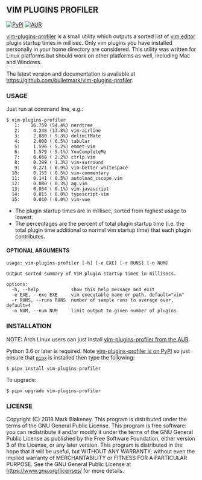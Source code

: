 ## VIM PLUGINS PROFILER
[![PyPi](https://img.shields.io/pypi/v/vim-plugins-profiler)](https://pypi.org/project/vim-plugins-profiler/)
[![AUR](https://img.shields.io/aur/version/vim-plugins-profiler)](https://aur.archlinux.org/packages/vim-plugins-profiler/)

[vim-plugins-profiler](https://github.com/bulletmark/vim-plugins-profiler)
is a small utility which outputs a sorted list of [vim
editor](http://www.vim.org) plugin startup times in millisec. Only vim
plugins you have installed personally in your home directory are
considered. This utility was written for Linux platforms but should work
on other platforms as well, including Mac and Windows.

The latest version and documentation is available at
https://github.com/bulletmark/vim-plugins-profiler.

### USAGE

Just run at command line, e.g.:
```
$ vim-plugins-profiler
   1:    16.759 (54.4%) nerdtree
   2:     4.248 (13.8%) vim-airline
   3:     2.880 ( 9.3%) delimitMate
   4:     2.000 ( 6.5%) tabular
   5:     1.596 ( 5.2%) emmet-vim
   6:     1.579 ( 5.1%) YouCompleteMe
   7:     0.668 ( 2.2%) ctrlp.vim
   8:     0.399 ( 1.3%) vim-surround
   9:     0.271 ( 0.9%) vim-better-whitespace
  10:     0.155 ( 0.5%) vim-commentary
  11:     0.141 ( 0.5%) autoload_cscope.vim
  12:     0.080 ( 0.3%) ag.vim
  13:     0.034 ( 0.1%) vim-javascript
  14:     0.015 ( 0.0%) typescript-vim
  15:     0.010 ( 0.0%) vim-vue
```

- The plugin startup times are in millisec, sorted from highest usage to
  lowest.
- The percentages are the percent of total plugin startup time
  (i.e. the total plugin time additional to normal vim startup time)
  that each plugin contributes.

#### OPTIONAL ARGUMENTS

```
usage: vim-plugins-profiler [-h] [-e EXE] [-r RUNS] [-n NUM]

Output sorted summary of VIM plugin startup times in millisecs.

options:
  -h, --help            show this help message and exit
  -e EXE, --exe EXE     vim executable name or path, default="vim"
  -r RUNS, --runs RUNS  number of sample runs to average over, default=4
  -n NUM, --num NUM     limit output to given number of plugins
```

### INSTALLATION

NOTE: Arch Linux users can just install
[vim-plugins-profiler from the AUR](https://aur.archlinux.org/packages/vim-plugins-profiler/).

Python 3.6 or later is required. Note [vim-plugins-profiler is on
PyPI](https://pypi.org/project/vim-plugins-profiler/) so just ensure
that [`pipx`](https://pypa.github.io/pipx/) is installed then type the
following:

```
$ pipx install vim-plugins-profiler
```

To upgrade:

```
$ pipx upgrade vim-plugins-profiler
```

### LICENSE

Copyright (C) 2018 Mark Blakeney. This program is distributed under the
terms of the GNU General Public License. This program is free software:
you can redistribute it and/or modify it under the terms of the GNU
General Public License as published by the Free Software Foundation,
either version 3 of the License, or any later version.
This program is distributed in the hope that it will be useful, but
WITHOUT ANY WARRANTY; without even the implied warranty of
MERCHANTABILITY or FITNESS FOR A PARTICULAR PURPOSE. See the GNU General
Public License at <https://www.gnu.org/licenses/> for more details.
